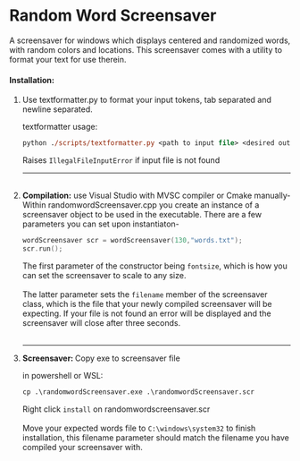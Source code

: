 
<h1>Random Word Screensaver</h1>
A screensaver for windows which displays centered and randomized words, with random colors and locations. This screensaver comes with a utility to format your text for use therein.
<h4><b>Installation:</b></h4>
<ol>
<li>
Use textformatter.py to format your input tokens, tab separated and newline separated.

textformatter usage:
```ps
python ./scripts/textformatter.py <path to input file> <desired output file>
```
Raises `IllegalFileInputError` if input file is not found
</li>
<hr><br>
<li>
<b>Compilation:</b>
use Visual Studio with MVSC compiler or Cmake manually-<br>
Within randomwordScreensaver.cpp you create an instance of a screensaver object to be used in the executable. There are a few parameters you can set upon instantiaton- 


```cpp
wordScreensaver scr = wordScreensaver(130,"words.txt");
scr.run();
```

The first parameter of the constructor being `fontsize`, which is how you can set the screensaver to scale to any size.<br><br>
The latter parameter sets the `filename` member of the screensaver class, which is the file that your newly compiled screensaver will be expecting. If your file is not found an error will be displayed and the screensaver will close after three seconds.
<br>
<br>
<hr>
</li>
<li>
<b>Screensaver: </b>Copy exe to screensaver file<br>

in powershell or WSL:

```ps
cp .\randomwordScreensaver.exe .\randomwordScreensaver.scr
```


Right click `install` on randomwordscreensaver.scr<br><br>
Move your expected words file to `C:\windows\system32` to finish installation, this filename parameter should match the filename you have compiled your screensaver with.
</li>
</ol>
